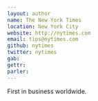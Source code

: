 ```yaml
---
layout: author 
name: The New York Times 
location: New York City 
website: http://nytimes.com
email: tips@nytimes.com
github: nytimes 
twitter: nytimes  
gab: 
gettr: 
parler: 
---
```

First in business worldwide.
